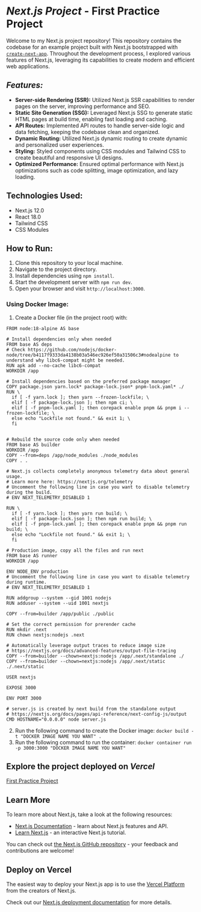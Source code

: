 # _**Next.js Project**_ - First Practice Project

Welcome to my Next.js project repository! This repository contains the codebase for an example project built with Next.js bootstrapped with [`create-next-app`](https://github.com/vercel/next.js/tree/canary/packages/create-next-app). Throughout the development process, I explored various features of Next.js, leveraging its capabilities to create modern and efficient web applications.

## _Features:_

- **Server-side Rendering (SSR):** Utilized Next.js SSR capabilities to render pages on the server, improving performance and SEO.
- **Static Site Generation (SSG):** Leveraged Next.js SSG to generate static HTML pages at build time, enabling fast loading and caching.
- **API Routes:** Implemented API routes to handle server-side logic and data fetching, keeping the codebase clean and organized.
- **Dynamic Routing:** Utilized Next.js dynamic routing to create dynamic and personalized user experiences.
- **Styling:** Styled components using CSS modules and Tailwind CSS to create beautiful and responsive UI designs.
- **Optimized Performance:** Ensured optimal performance with Next.js optimizations such as code splitting, image optimization, and lazy loading.

## Technologies Used:

- Next.js 12.0
- React 18.0
- Tailwind CSS
- CSS Modules

## How to Run:

1. Clone this repository to your local machine.
2. Navigate to the project directory.
3. Install dependencies using `npm install`.
4. Start the development server with `npm run dev`.
5. Open your browser and visit `http://localhost:3000`.

### Using Docker Image:

1. Create a Docker file (in the project root) with:

```
FROM node:18-alpine AS base

# Install dependencies only when needed
FROM base AS deps
# Check https://github.com/nodejs/docker-node/tree/b4117f9333da4138b03a546ec926ef50a31506c3#nodealpine to understand why libc6-compat might be needed.
RUN apk add --no-cache libc6-compat
WORKDIR /app

# Install dependencies based on the preferred package manager
COPY package.json yarn.lock* package-lock.json* pnpm-lock.yaml* ./
RUN \
  if [ -f yarn.lock ]; then yarn --frozen-lockfile; \
  elif [ -f package-lock.json ]; then npm ci; \
  elif [ -f pnpm-lock.yaml ]; then corepack enable pnpm && pnpm i --frozen-lockfile; \
  else echo "Lockfile not found." && exit 1; \
  fi


# Rebuild the source code only when needed
FROM base AS builder
WORKDIR /app
COPY --from=deps /app/node_modules ./node_modules
COPY . .

# Next.js collects completely anonymous telemetry data about general usage.
# Learn more here: https://nextjs.org/telemetry
# Uncomment the following line in case you want to disable telemetry during the build.
# ENV NEXT_TELEMETRY_DISABLED 1

RUN \
  if [ -f yarn.lock ]; then yarn run build; \
  elif [ -f package-lock.json ]; then npm run build; \
  elif [ -f pnpm-lock.yaml ]; then corepack enable pnpm && pnpm run build; \
  else echo "Lockfile not found." && exit 1; \
  fi

# Production image, copy all the files and run next
FROM base AS runner
WORKDIR /app

ENV NODE_ENV production
# Uncomment the following line in case you want to disable telemetry during runtime.
# ENV NEXT_TELEMETRY_DISABLED 1

RUN addgroup --system --gid 1001 nodejs
RUN adduser --system --uid 1001 nextjs

COPY --from=builder /app/public ./public

# Set the correct permission for prerender cache
RUN mkdir .next
RUN chown nextjs:nodejs .next

# Automatically leverage output traces to reduce image size
# https://nextjs.org/docs/advanced-features/output-file-tracing
COPY --from=builder --chown=nextjs:nodejs /app/.next/standalone ./
COPY --from=builder --chown=nextjs:nodejs /app/.next/static ./.next/static

USER nextjs

EXPOSE 3000

ENV PORT 3000

# server.js is created by next build from the standalone output
# https://nextjs.org/docs/pages/api-reference/next-config-js/output
CMD HOSTNAME="0.0.0.0" node server.js

```

2. Run the following command to create the Docker image:
   `docker build -t "DOCKER IMAGE NAME YOU WANT" .`
3. Run the following command to run the container:
   `docker container run -p 3000:3000 "DOCKER IMAGE NAME YOU WANT"`

## Explore the project deployed on _Vercel_

[First Practice Project](https://pablot-next-first-steps.vercel.app/)

## Learn More

To learn more about Next.js, take a look at the following resources:

- [Next.js Documentation](https://nextjs.org/docs) - learn about Next.js features and API.
- [Learn Next.js](https://nextjs.org/learn) - an interactive Next.js tutorial.

You can check out [the Next.js GitHub repository](https://github.com/vercel/next.js/) - your feedback and contributions are welcome!

## Deploy on Vercel

The easiest way to deploy your Next.js app is to use the [Vercel Platform](https://vercel.com/new?utm_medium=default-template&filter=next.js&utm_source=create-next-app&utm_campaign=create-next-app-readme) from the creators of Next.js.

Check out our [Next.js deployment documentation](https://nextjs.org/docs/deployment) for more details.
